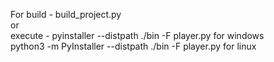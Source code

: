 For build - build_project.py <br>
or<br>
execute - pyinstaller --distpath ./bin -F player.py for windows<br>
python3 -m PyInstaller --distpath ./bin -F player.py for linux<br>
